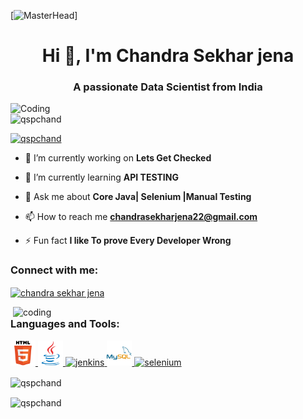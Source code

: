 [![MasterHead](https://www.instana.com/media/shift-left-testing-banner.png)]

<h1 align="center">Hi 👋, I'm Chandra Sekhar jena</h1>
<h3 align="center">A passionate Data Scientist from India</h3>
<img align="right" alt="Coding" width="1000" src="https://i.pinimg.com/736x/a2/d7/c0/a2d7c02d11fb7517f5875fcf22141805.jpg">

<p align="left"> <img src="https://komarev.com/ghpvc/?username=qspchand&label=Profile%20views&color=0e75b6&style=flat" alt="qspchand" /> </p>

<p align="left"> <a href="https://github.com/ryo-ma/github-profile-trophy"><img src="https://github-profile-trophy.vercel.app/?username=qspchand" alt="qspchand" /></a> </p>

- 🔭 I’m currently working on **Lets Get Checked**

- 🌱 I’m currently learning **API TESTING**

- 💬 Ask me about **Core Java| Selenium |Manual Testing**

- 📫 How to reach me **chandrasekharjena22@gmail.com**

- ⚡ Fun fact **I like To prove Every Developer Wrong**

<h3 align="left">Connect with me:</h3>
<p align="left">
<a href="https://fb.com/chandra sekhar jena" target="blank"><img align="center" src="https://raw.githubusercontent.com/rahuldkjain/github-profile-readme-generator/master/src/images/icons/Social/facebook.svg" alt="chandra sekhar jena" height="30" width="40" /></a>
</p>
<img align="right" alt="coding" width="500" src="https://user-images.githubusercontent.com/55389276/140866485-8fb1c876-9a8f-4d6a-98dc-08c4981eaf70.gif">

<h3 align="left">Languages and Tools:</h3>
<p align="left"> <a href="https://www.w3.org/html/" target="_blank" rel="noreferrer"> <img src="https://raw.githubusercontent.com/devicons/devicon/master/icons/html5/html5-original-wordmark.svg" alt="html5" width="40" height="40"/> </a> <a href="https://www.java.com" target="_blank" rel="noreferrer"> <img src="https://raw.githubusercontent.com/devicons/devicon/master/icons/java/java-original.svg" alt="java" width="40" height="40"/> </a> <a href="https://www.jenkins.io" target="_blank" rel="noreferrer"> <img src="https://www.vectorlogo.zone/logos/jenkins/jenkins-icon.svg" alt="jenkins" width="40" height="40"/> </a> <a href="https://www.mysql.com/" target="_blank" rel="noreferrer"> <img src="https://raw.githubusercontent.com/devicons/devicon/master/icons/mysql/mysql-original-wordmark.svg" alt="mysql" width="40" height="40"/> </a> <a href="https://www.selenium.dev" target="_blank" rel="noreferrer"> <img src="https://raw.githubusercontent.com/detain/svg-logos/780f25886640cef088af994181646db2f6b1a3f8/svg/selenium-logo.svg" alt="selenium" width="40" height="40"/> </a> </p>

<p><img align="center" src="https://github-readme-stats.vercel.app/api/top-langs?username=qspchand&show_icons=true&locale=en&layout=compact" alt="qspchand" /></p>

<p><img align="center" src="https://github-readme-streak-stats.herokuapp.com/?user=qspchand&" alt="qspchand" /></p>
